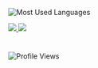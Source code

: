 ![Most Used Languages](https://github-readme-stats.vercel.app/api/top-langs/?username=untitled-1111&theme=github_dark&border_radius=30&border_color=484f58&layout=pie&hide=cmake,batchfile,shell,perl)

<a aria-label="Contact - Telegram" href="https://t.me/asdasdasdasdasfggfgsdcfgdf">
  <img src="https://img.shields.io/badge/telegram-%2326A5E4.svg?style=for-the-badge&labelColor=2d65ad&color=1f2b3b&logo=telegram&logoColor=white">
</a>

<a aria-label="Contact - BlastHack" href="https://www.blast.hk/members/442386/">
  <img src="https://img.shields.io/badge/BLASTHACK-%2326A5E4.svg?style=for-the-badge&labelColor=2d65ad&color=1f2b3b&logo=hackthebox&logoColor=white">
</a>

#
![Profile Views](https://visitcount.itsvg.in/api?id=untitled-1111&label=Profile%20Views&color=12&icon=6&pretty=true)

